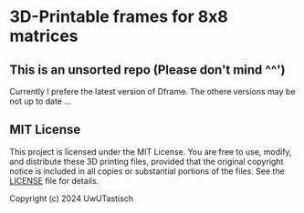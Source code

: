 # 3D-Printable frames for 8x8 matrices

## This is an unsorted repo (Please don't mind ^^') 

Currently I prefere the latest version of Dframe. The othere versions may be not up to date ...



## MIT License

This project is licensed under the MIT License. You are free to use, modify, and distribute these 3D printing files, provided that the original copyright notice is included in all copies or substantial portions of the files. See the [LICENSE](LICENSE) file for details.

Copyright (c) 2024 UwUTastisch